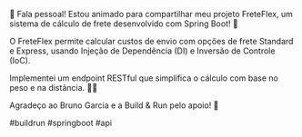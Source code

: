 🚀 Fala pessoal! Estou animado para compartilhar meu projeto FreteFlex,
um sistema de cálculo de frete desenvolvido com Spring Boot! 🌟

O FreteFlex permite calcular custos de envio com opções de frete Standard e Express,
usando Injeção de Dependência (DI) e Inversão de Controle (IoC).

Implementei um endpoint RESTful que simplifica o cálculo com base no peso e na distância. 💼🚚

Agradeço ao Bruno Garcia e a Build & Run pelo apoio! 🙌

#buildrun #springboot #api
